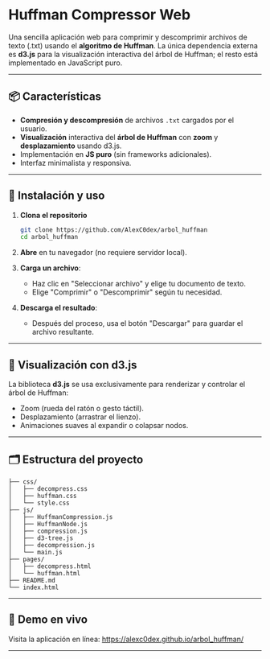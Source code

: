 # Huffman Compressor Web

Una sencilla aplicación web para comprimir y descomprimir archivos de texto (.txt) usando el **algoritmo de Huffman**. La única dependencia externa es **d3.js** para la visualización interactiva del árbol de Huffman; el resto está implementado en JavaScript puro.

---

## 📦 Características

- **Compresión y descompresión** de archivos `.txt` cargados por el usuario.
- **Visualización** interactiva del **árbol de Huffman** con **zoom** y **desplazamiento** usando d3.js.
- Implementación en **JS puro** (sin frameworks adicionales).
- Interfaz minimalista y responsiva.

---

## 🔧 Instalación y uso

1. **Clona el repositorio**

   ```bash
   git clone https://github.com/AlexC0dex/arbol_huffman
   cd arbol_huffman
   ```

2. **Abre** en tu navegador (no requiere servidor local).

3. **Carga un archivo**:

   - Haz clic en "Seleccionar archivo" y elige tu documento de texto.
   - Elige "Comprimir" o "Descomprimir" según tu necesidad.

4. **Descarga el resultado**:

   - Después del proceso, usa el botón "Descargar" para guardar el archivo resultante.

---

## 🎨 Visualización con d3.js

La biblioteca **d3.js** se usa exclusivamente para renderizar y controlar el árbol de Huffman:

- Zoom (rueda del ratón o gesto táctil).
- Desplazamiento (arrastrar el lienzo).
- Animaciones suaves al expandir o colapsar nodos.

---

## 🗂 Estructura del proyecto

```plaintext
├── css/
│   ├── decompress.css
│   ├── huffman.css
│   └── style.css
├── js/
│   ├── HuffmanCompression.js
│   ├── HuffmanNode.js
│   ├── compression.js
│   ├── d3-tree.js
│   ├── decompression.js
│   └── main.js
├── pages/
│   ├── decompress.html
│   └── huffman.html
├── README.md
└── index.html
```

---

## 🚀 Demo en vivo

Visita la aplicación en línea: https://alexc0dex.github.io/arbol_huffman/

---
